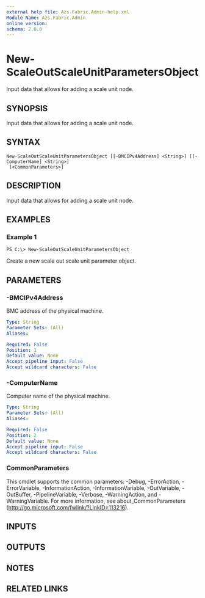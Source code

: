```yaml
---
external help file: Azs.Fabric.Admin-help.xml
Module Name: Azs.Fabric.Admin
online version:
schema: 2.0.0
---
```


# New-ScaleOutScaleUnitParametersObject
Input data that allows for adding a scale unit node.

## SYNOPSIS
Input data that allows for adding a scale unit node.

## SYNTAX

```
New-ScaleOutScaleUnitParametersObject [[-BMCIPv4Address] <String>] [[-ComputerName] <String>]
 [<CommonParameters>]
```

## DESCRIPTION
Input data that allows for adding a scale unit node.

## EXAMPLES

### Example 1
```
PS C:\> New-ScaleOutScaleUnitParametersObject
```

Create a new scale out scale unit parameter object.

## PARAMETERS

### -BMCIPv4Address
BMC address of the physical machine.

```yaml
Type: String
Parameter Sets: (All)
Aliases:

Required: False
Position: 1
Default value: None
Accept pipeline input: False
Accept wildcard characters: False
```

### -ComputerName
Computer name of the physical machine.

```yaml
Type: String
Parameter Sets: (All)
Aliases:

Required: False
Position: 2
Default value: None
Accept pipeline input: False
Accept wildcard characters: False
```

### CommonParameters
This cmdlet supports the common parameters: -Debug, -ErrorAction, -ErrorVariable, -InformationAction, -InformationVariable, -OutVariable, -OutBuffer, -PipelineVariable, -Verbose, -WarningAction, and -WarningVariable. For more information, see about_CommonParameters (http://go.microsoft.com/fwlink/?LinkID=113216).

## INPUTS

## OUTPUTS

## NOTES

## RELATED LINKS

